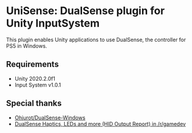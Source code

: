 UniSense: DualSense plugin for Unity InputSystem
====

This plugin enables Unity applications to use DualSense, the controller for PS5 in Windows.

## Requirements

- Unity 2020.2.0f1
- Input System v1.0.1

## Special thanks

- [Ohjurot/DualSense-Windows](https://github.com/Ohjurot/DualSense-Windows)
- [DualSense Haptics, LEDs and more (HID Output Report) in /r/gamedev](https://www.reddit.com/r/gamedev/comments/jumvi5/dualsense_haptics_leds_and_more_hid_output_report/)